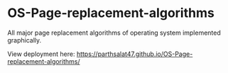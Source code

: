 # OS-Page-replacement-algorithms
All major page replacement algorithms of operating system implemented graphically.

View deployment here: https://parthsalat47.github.io/OS-Page-replacement-algorithms/
